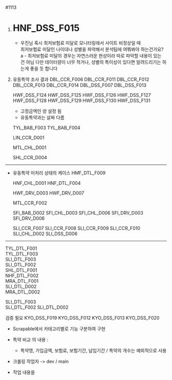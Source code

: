 #1113

1. # HNF_DSS_F015 
	- 우진님 혹시 최저보험료 미달로 모니터링에서 사이트 비정상일 때  
	최저보험료 미달인 나이대나 성별을 파악해서 분석팀에 여쭤봐야 하는건가요?
	a - 최저보험료 미달의 경우는 자연스러운 현상이라 따로 파악할 내용이 있는 건 아님
	다만 데이터량이 너무 적거나, 성별의 특이성이 있다면 알려드리기는 하는게 좋을 듯 합니다


2. 유동특약 조사 결과
	 DBL_CCR_F006 
	 DBL_CCR_F011 
	 DBL_CCR_F012 
	 DBL_CCR_F013 
	 DBL_CCR_F014 
	 DBL_DSS_F007 
	 DBL_DSS_F013  
	
	HWF_DSS_F124
	HWF_DSS_F125
	HWF_DSS_F126
	HWF_DSS_F127
	HWF_DSS_F128
	HWF_DSS_F129
	HWF_DSS_F130
	HWF_DSS_F131
	- 고정금액인 양 설정 됨 
	- 유동특약과는 살짜 다름
	
	TYL_BAB_F003
	TYL_BAB_F004

	LIN_CCR_D001

	MTL_CHL_D001

	SHL_CCR_D004

---

- 유동특약 미처리 상태의 케이스 
	HMF_DTL_F009
	
	HNF_CHL_D001
	HNF_DTL_F004
	
	HWF_DRV_D003
	HWF_DRV_D007
	
	MTL_CCR_F002
	
	SFI_BAB_D002
	SFI_CHL_D003
	SFI_CHL_D006
	SFI_DRV_D003
	SFI_DRV_D006
	
	SLI_CCR_F007
	SLI_CCR_F008
	SLI_CCR_F009
	SLI_CCR_F010
	SLI_CHL_D002
	SLI_DSS_D006

---

TYL_DTL_F001  
TYL_DTL_F003  
SLI_DTL_F003  
SLI_DTL_F002  
SHL_DTL_F001  
NHF_DTL_F002  
MRA_DTL_F001  
SLI_DTL_D002  
MRA_DTL_D002

SLI_DTL_F003  
SLI_DTL_F002
SLI_DTL_D002

검증 필요
KYO_DSS_F019
KYO_DSS_F012
KYO_DSS_F013
KYO_DSS_F020

- Scrapable에서 카테고리별로 기능 구분하여 구현
- 특약 비교 의 내용 : 
	- 특약명, 가입금액, 보험료, 보험기간, 납입기간 / 특약의 개수는 예외적으로 사용

- 크롤링 작업자 -> dev / main
- 작업 내용을 
